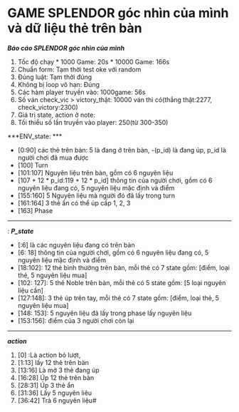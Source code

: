 # GAME SPLENDOR góc nhìn của mình và dữ liệu thẻ trên bàn

***Báo cáo SPLENDOR góc nhìn của mình***

1.   Tốc độ chạy
    *   1000 Game: 20s
    *   10000 Game: 166s
2. Chuẩn form: Tạm thời test oke với random
3. Đúng luật: Tạm thời đúng
4. Không bị loop vô hạn: Đúng
5. Các hàm player truyền vào: 1000game: 56s
6. Số ván check_vic > victory_thật: 10000 ván thì có(thắng thật:2277, check_victory:2300)
7. Giá trị state, action ở note: 
8. Tối thiểu số lần truyền vào player: 250(từ 300-350)

***ENV_state: ***

*   [0:90] các thẻ trên bàn: 5 là đang ở trên bàn, -(p_id) là đang úp, p_id là người chơi đã mua được
*   [100] Turn
*   [101:107] Nguyên liệu trên bàn, gồm có 6 nguyên liệu
*   [107 + 12 * p_id:119 + 12 * p_id] thông tin của người chơi, gồm có  6 nguyên liệu đang có, 5 nguyên liệu mặc định và điểm
*   [155:160] 5 Nguyên liệu mà người đó đã lấy trong turn
*   [161:164] 3 thẻ ẩn có thể úp cấp 1, 2, 3
*   [163] Phase


---
:
***P_state***


*   [:6] là các nguyên liệu đang có trên bàn
*   [6: 18] thông tin của người chơi, gồm có  6 nguyên liệu đang có, 5 nguyên liệu mặc định và điểm
*   [18:102]:   12 thẻ bình thường trên bàn, mỗi thẻ có 7 state gồm: [điểm, loại thẻ, 5 nguyên liệu mua]
*   [102: 127]:   5 thẻ Noble trên bàn, mỗi thẻ có 5 state gồm: [5 loại nguyên liệu cần]
*   [127:148]:    3 thẻ úp trên tay, mỗi thẻ có 7 state gồm: [điểm, loại thẻ, 5 nguyên liệu mua]
*   [148: 153]:  5 nguyên liệu đã lấy trong phase lấy nguyên liệu
*   [153:156]: điểm của 3 người chơi còn lại


---
***action***
1. [0]   :Là action bỏ lượt, 
2. [1:13] lấy 12 thẻ trên bàn
3. [13:16] Là mở 3 thẻ đang úp
4. [16:28] Úp 12 thẻ trên bàn
5. [28:31] Úp 3 thẻ ẩn
5. [31:36] Lấy 5 nguyên liêu
6. [36:42] Trả 6 nguyên liệu#
